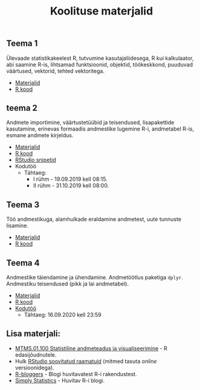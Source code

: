 ﻿---
layout: page
title: Koolituse materjalid
---


## Teema 1


Ülevaade statistikakeelest R, tutvumine kasutajaliidesega, R kui kalkulaator, abi saamine R-is, lihtsamad funktsioonid, objektid, töökeskkond, puuduvad väärtused, vektorid, tehted vektoritega. 
 
* [Materjalid](teema1)
* [R kood](https://github.com/Rkursus/tykliinikum/raw/master/_teema1/teema1_kood.R)


## teema 2


Andmete importimine, väärtustetüübid ja teisendused, lisapakettide kasutamine, erinevas formaadis andmestike lugemine R-i, andmetabel R-is, esmane andmete kirjeldus.

* [Materjalid](teema2)
* [R kood](https://github.com/Rkursus/tykliinikum/raw/master/_teema2/teema2_kood.R)
* [RStudio snipetid](https://github.com/Rkursus/tykliinikum/raw/master/RStudio_snippetid.txt)
* Kodutöö
    * Tähtaeg:
		* I rühm - 19.09.2019 kell 08:15.
		* II rühm - 31.10.2019 kell 08:00.


## Teema 3


Töö andmestikuga, alamhulkade eraldamine andmetest, uute tunnuste lisamine. 

* [Materjalid](teema3)
* [R kood](https://github.com/Rkursus/tykliinikum/raw/master/_teema3/teema3_kood.R)


## Teema 4


Andmestike täiendamine ja ühendamine. Andmetöötlus paketiga `dplyr`. Andmestiku teisendused (pikk ja lai andmetabel).

* [Materjalid](teema4)
* [R kood](https://github.com/Rkursus/tykliinikum/raw/master/_teema4/teema4_kood.R)
* [Kodutöö](kodutoo1)
    * Tähtaeg: 16.09.2020 kell 23:59



		
## Lisa materjali:

* [MTMS.01.100 Statistiline andmeteadus ja visualiseerimine](https://andmeteadus.github.io/2019/) - R edasijõudnutele.
* Hulk [RStudio soovitatud raamatuid](https://rstudio.com/resources/books/) (mitmed tasuta _online_ versioonidega).
* [R-bloggers](https://www.r-bloggers.com/) - Blogi huvitavatest R-i rakendustest.
* [Simply Statistics](https://simplystatistics.org/) - Huvitav R-i blogi.


